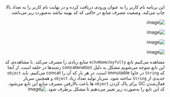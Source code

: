 <div dir='rtl'>
این برنامه نام کاربر را به عنوان ورودی دریافت کرده و در نهایت نام کاربر را به تعداد بالا چاپ می‌کند.
وضعیت مصرف منابع در حالتی که کد بهینه نباشد به‌صورت زیر می‌باشد.

![image](https://github.com/Abz81/SE_Lab5/assets/45371919/a63cad3b-75da-4e68-9a2e-f426391f452e)
  
![image](https://github.com/Abz81/SE_Lab5/assets/45371919/d237e4ee-75cc-45d5-89e4-12ec82558e42)

![image](https://github.com/Abz81/SE_Lab5/assets/45371919/e5497f14-7c5e-401e-a346-faed7907aff0)

![image](https://github.com/Abz81/SE_Lab5/assets/45371919/4c5473ce-9064-4ed3-9b96-4ef21c32246d)

مشاهده می‌کنیم تابع `echoNameJoyfully` منابع زیادی را مصرف می‌کند. با مشاهده‌ی کد این تابع متوجه می‌شویم مشکل به دلیل concatenation رشته‌ها در حلقه است.
از آنجا که `String` در جاوا immutable است، در هر بار که آن را concat می‌کنیم، باید `object` جدیدی از `String` ساخته شود.
سربار تولید تعداد زیاد `object` و همچنین سربار فعال‌شدن GC برای پاک کردن `object` ها باعث بالارفتن مصرف منابع این تابع می‌شود.
کد این تابع را به‌صورت زیر تغییر می‌دهیم تا مشکل برطرف شود.
![image](https://github.com/Abz81/SE_Lab5/assets/45371919/b16e01b1-7f29-412d-a22a-2ad2cfea88a7)


</div>
